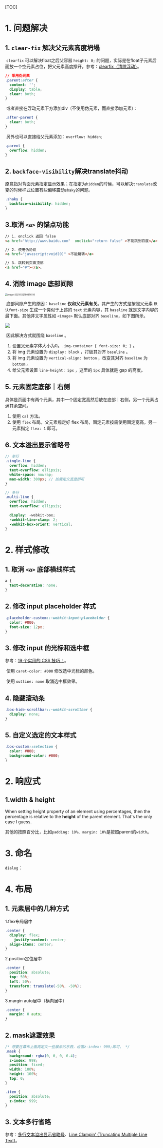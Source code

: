 

[TOC]

# 1. 问题解决

## 1. `clear-fix` 解决父元素高度坍塌

​	`clearfix` 可以解决float之后父容器 `height: 0;` 的问题，实际是在float子元素后面放一个空元素占位，把父元素高度撑开。参考：[clearfix（清除浮动）](https://blog.csdn.net/weixin_41041379/article/details/81871980)。

```css
// 采用伪元素
.parent:after {
  content: '';
  display: table;
  clear: both;
}
```

​	或者直接在浮动元素下方添加div（不使用伪元素，而直接添加元素）：

```scss
.after-parent {
  clear: both;
}
```

​	另外也可以直接给父元素添加：`overflow: hidden;`

```scss
.parent {
  overflow: hidden;
}
```



## 2. `backface-visibility`解决translate抖动

​	原意指对背面元素指定显示效果；在指定为`hidden`的时候，可以解决`translate`改变的时候样式位置有些偏移震动`shaky`的问题。

```scss
.shaky {
  backface-visibility: hidden;
}
```



## 3.取消 `<a>` 的锚点功能

```html
// 1. onclick 返回 false
<a href="http://www.baidu.com"  onclick="return false" >不能跳到百度</a> 

// 2. 使用伪协议
<a href="javascript:void(0)" >不能跳转</a>

// 3. 跳转到页面顶部
<a href="#"></a>。
```



## 4. 消除 image 底部间隙

<img src="./images/vertical-align.png" alt="image-20210122180314514" style="zoom:50%;" />

​	底部间隙产生的原因：`baseline` **仅和父元素有关**。其产生的方式是按照父元素 `默认font-size` 生成一个类似于上述的 `text` 元素内容，其 `baseline` 就是文字内容的最下面。其他非文字属性如 `<image>` 默认底部对齐 `baseline`，如下图所示。

![](./images/image-gap.jpeg)

​	因此解决方式就围绕 `baseline` 。

1. 设置父元素字体大小为0。`.img-container { font-size: 0; }` 。
2. 将 img 元素设置为 `display: block` ，打破其对齐 `baseline` 。
3. 将 img 元素设置为 `vertical-align: bottom` ，改变其对齐 `baseline` 为 `bottom` 。
4. 给父元素设置 `line-height: 5px` ，这里的 `5px` 具体就是 gap 的高度。



## 5. 元素固定底部｜右侧

​	具体是页面中有两个元素，其中一个固定宽高然后放在底部｜右侧，另一个元素占满其余空间。

1. 使用 `cal` 方法。
2. 使用 `flex` 布局。父元素规定好 flex 布局，固定元素按需使用固定宽高，另一元素指定 `flex: 1` 即可。



## 6. 文本溢出显示省略号

```scss
// 单行
.single-line {
  overflow: hidden;
  text-overflow: ellipsis;
  white-space: nowrap;
  max-width: 300px; // 按需定义宽度即可
}
```

```scss
// 多行
.multi-line {
  overflow: hidden;
  text-overflow: ellipsis;
  
  display: -webkit-box;
  -webkit-line-clamp: 2;
  -webkit-box-orient: vertical;
}
```





# 2. 样式修改

## 1. 取消 `<a>` 底部横线样式

```scss
a {
  text-decoration: none;
}
```

## 2. 修改 input placeholder 样式

```css
.placeholder-custom::-webkit-input-placeholder {
  color: #000;
  font-size: 12px;
}
```

## 3. 修改 input 的光标和选中框

参考：[19 个实用的 CSS 技巧！](https://mp.weixin.qq.com/s/jlKYW6TfUyLXrPnZp3ZHIA)。

​	使用 `caret-color: #000` 修改选中光标的颜色。

​	使用 `outline: none` 取消选中框效果。

## 4.  隐藏滚动条

```css
.box-hide-scrollbar::-webkit-scrollbar {
  display: none;
}
```

## 5. 自定义选定的文本样式

```css
.box-custom::selection {
  color: #000;
  background-color: #000;
}
```



# 2. 响应式

## 1.width & height

When setting height property of an element using percentages, then the percentage is relative to the **height** of the parent element. That's the only case I guess.

其他的按照百分比，比如`padding: 10%`、`margin: 10%`是按照parent的`width`。



# 3. 命名

`dialog`：



# 4. 布局

## 1. 元素居中的几种方式

1.flex布局居中

```css
.center {
  display: flex;
	justify-content: center;
  align-items: center;
}
```

2.position定位居中

```css
.center {
  position: absolute;
  top: 50%;
  left: 50%;
  transform: translate(-50%, -50%);
}
```

3.margin auto居中（横向居中）

```css
.center {
  margin: 0 auto;
}
```

## 2. mask遮罩效果

```scss
/* 想要在幕布上面再定义一些展示的东西，设置z-index: 999;即可。 */
.mask {
  background: rgba(0, 0, 0, 0.4);
  z-index: 998;
  position: fixed;
  width: 100%;
  height: 100%;
  top: 0;
}

.item {
  position: absolute;
  z-index: 999;
}
```

## 3. 文本多行省略

参考：[多行文本溢出显示省略号](http://www.html.cn/archives/5206/)、[Line Clampin’ (Truncating Multiple Line Text)](https://css-tricks.com/line-clampin/)。

